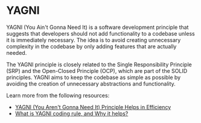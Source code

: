 # YAGNI

YAGNI (You Ain't Gonna Need It) is a software development principle that suggests that developers should not add functionality to a codebase unless it is immediately necessary. The idea is to avoid creating unnecessary complexity in the codebase by only adding features that are actually needed.

The YAGNI principle is closely related to the Single Responsibility Principle (SRP) and the Open-Closed Principle (OCP), which are part of the SOLID principles. YAGNI aims to keep the codebase as simple as possible by avoiding the creation of unnecessary abstractions and functionality.

Learn more from the following resources:

- [YAGNI (You Aren't Gonna Need It) Principle Helps in Efficiency](https://builtin.com/software-engineering-perspectives/yagni)
- [What is YAGNI coding rule, and Why it helps?](https://www.youtube.com/watch?v=2vys1q1dKc4)
